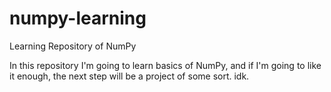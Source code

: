 # numpy-learning
Learning Repository of NumPy

In this repository I'm going to learn basics of NumPy, and if I'm going to like it enough, the next step will be a project of some sort. idk.
